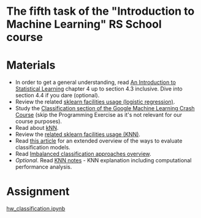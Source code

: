 # The fifth task of the "Introduction to Machine Learning" RS School course

# Materials

- In order to get a general understanding, read [An Introduction to Statistical Learning](https://trevorhastie.github.io/ISLR/) chapter 4 up to section 4.3 inclusive. Dive into section 4.4 if you dare (optional).
- Review the related [sklearn facilities usage (logistic regression)](https://nbviewer.jupyter.org/github/justmarkham/DAT8/blob/master/notebooks/12_logistic_regression.ipynb).
- Study the [Classification section of the Google Machine Learning Crash Course](https://developers.google.com/machine-learning/crash-course/classification/video-lecture) (skip the Programming Exercise as it's not relevant for our course purposes).
- Read about [kNN](https://www.unite.ai/what-is-k-nearest-neighbors/).
- Review the [related sklearn facilities usage (KNN)](https://nbviewer.jupyter.org/github/justmarkham/DAT8/blob/master/notebooks/08_knn_sklearn.ipynb). 
- Read [this article](https://towardsdatascience.com/the-5-classification-evaluation-metrics-you-must-know-aa97784ff226) for an extended overview of the ways to evaluate classification models.
- Read [Imbalanced classification approaches overview](https://machinelearningmastery.com/tactics-to-combat-imbalanced-classes-in-your-machine-learning-dataset/).
- *Optional*. Read [KNN notes](https://sebastianraschka.com/pdf/lecture-notes/stat479fs18/02_knn_notes.pdf) - KNN explanation including computational performance analysis.


# Assignment

[hw_classification.ipynb](./hw_classification.ipynb)